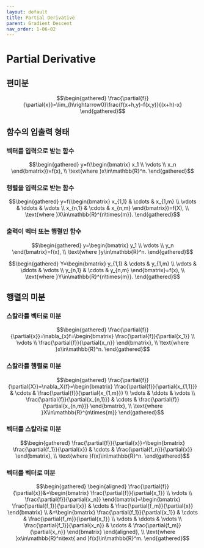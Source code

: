 ```yaml
---
layout: default
title: Partial Derivative
parent: Gradient Descent
nav_order: 1-06-02
---
```


# Partial Derivative

## 편미분

$$\begin{gathered}
\frac{\partial{f}}{\partial{x}}=\lim_{h\rightarrow0}\frac{f(x+h,y)-f(x,y)}{(x+h)-x}
\end{gathered}$$

## 함수의 입출력 형태

### 벡터를 입력으로 받는 함수

$$\begin{gathered}
y=f(\begin{bmatrix}
    x_1 \\
    \vdots \\
    x_n
\end{bmatrix})=f(x), \\
\text{where }x\in\mathbb{R}^n.
\end{gathered}$$

### 행렬을 입력으로 받는 함수

$$\begin{gathered}
y=f(\begin{bmatrix}
    x_{1,1} & \cdots & x_{1,m} \\
    \vdots & \ddots & \vdots \\
    x_{n,1} & \cdots & x_{n,m}
\end{bmatrix})=f(X), \\
\text{where }X\in\mathbb{R}^{n\times{m}}.
\end{gathered}$$

### 출력이 벡터 또는 행렬인 함수

$$\begin{gathered}
y=\begin{bmatrix}
    y_1 \\
    \vdots \\
    y_n
\end{bmatrix}=f(x), \\
\text{where }y\in\mathbb{R}^n.
\end{gathered}$$

$$\begin{gathered}
Y=\begin{bmatrix}
    y_{1,1} & \cdots & y_{1,m} \\
    \vdots & \ddots & \vdots \\
    y_{n,1} & \cdots & y_{n,m}
\end{bmatrix}=f(x), \\
\text{where }Y\in\mathbb{R}^{n\times{m}}.
\end{gathered}$$

## 행렬의 미분

### 스칼라를 벡터로 미분

$$\begin{gathered}
\frac{\partial{f}}{\partial{x}}=\nabla_{x}f=\begin{bmatrix}
    \frac{\partial{f}}{\partial{x_1}} \\
    \vdots \\
    \frac{\partial{f}}{\partial{x_n}}
\end{bmatrix}, \\
\text{where }x\in\mathbb{R}^n.
\end{gathered}$$

### 스칼라를 행렬로 미분

$$\begin{gathered}
\frac{\partial{f}}{\partial{X}}=\nabla_X{f}=\begin{bmatrix}
    \frac{\partial{f}}{\partial{x_{1,1}}} & \cdots & \frac{\partial{f}}{\partial{x_{1,m}}} \\
    \vdots & \ddots & \vdots \\
    \frac{\partial{f}}{\partial{x_{n,1}}} & \cdots & \frac{\partial{f}}{\partial{x_{n,m}}}
\end{bmatrix}, \\
\text{where }X\in\mathbb{R}^{n\times{m}}
\end{gathered}$$

### 벡터를 스칼라로 미분

$$\begin{gathered}
\frac{\partial{f}}{\partial{x}}=\begin{bmatrix}
    \frac{\partial{f_1}}{\partial{x}} & \cdots & \frac{\partial{f_n}}{\partial{x}}
\end{bmatrix}, \\
\text{where }f(x)\in\mathbb{R}^n.
\end{gathered}$$

### 벡터를 벡터로 미분

$$\begin{gathered}
\begin{aligned}
\frac{\partial{f}}{\partial{x}}&=\begin{bmatrix}
    \frac{\partial{f}}{\partial{x_1}} \\
    \vdots \\
    \frac{\partial{f}}{\partial{x_n}}
\end{bmatrix}=\begin{bmatrix}
    \frac{\partial{f_1}}{\partial{x}} & \cdots & \frac{\partial{f_m}}{\partial{x}}
\end{bmatrix} \\
&=\begin{bmatrix}
    \frac{\partial{f_1}}{\partial{x_1}} & \cdots & \frac{\partial{f_m}}{\partial{x_1}} \\
    \vdots & \ddots & \vdots \\
    \frac{\partial{f_1}}{\partial{x_n}} & \cdots & \frac{\partial{f_m}}{\partial{x_n}}
\end{bmatrix}
\end{aligned}, \\
\text{where }x\in\mathbb{R}^n\text{ and }f(x)\in\mathbb{R}^m.
\end{gathered}$$
